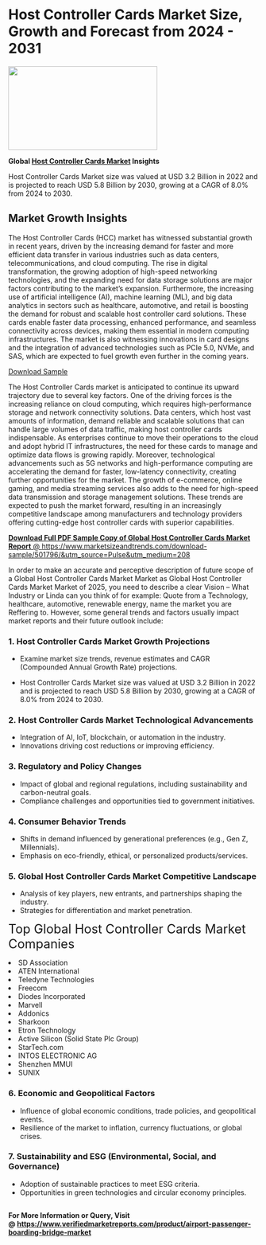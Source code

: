 <H1>Host Controller Cards Market Size, Growth and Forecast from 2024 - 2031</H1><img class="aligncenter size-medium wp-image-584254" src="https://thirdeyenews.in/wp-content/uploads/2024/09/Global-Market-Research-300x168.jpeg" alt="" width="300" height="168" /><p><strong>Global&nbsp;<a href="https://www.marketsizeandtrends.com/download-sample/501796/&amp;utm_source=Pulse&amp;utm_medium=208">Host Controller Cards Market</a> Insights</strong></p><p>Host Controller Cards Market size was valued at USD 3.2 Billion in 2022 and is projected to reach USD 5.8 Billion by 2030, growing at a CAGR of 8.0% from 2024 to 2030.</p><p><h2>Market Growth Insights</h2> <p>The Host Controller Cards (HCC) market has witnessed substantial growth in recent years, driven by the increasing demand for faster and more efficient data transfer in various industries such as data centers, telecommunications, and cloud computing. The rise in digital transformation, the growing adoption of high-speed networking technologies, and the expanding need for data storage solutions are major factors contributing to the market’s expansion. Furthermore, the increasing use of artificial intelligence (AI), machine learning (ML), and big data analytics in sectors such as healthcare, automotive, and retail is boosting the demand for robust and scalable host controller card solutions. These cards enable faster data processing, enhanced performance, and seamless connectivity across devices, making them essential in modern computing infrastructures. The market is also witnessing innovations in card designs and the integration of advanced technologies such as PCIe 5.0, NVMe, and SAS, which are expected to fuel growth even further in the coming years.</p> <p><a href="#">Download Sample</a></p> <p>The Host Controller Cards market is anticipated to continue its upward trajectory due to several key factors. One of the driving forces is the increasing reliance on cloud computing, which requires high-performance storage and network connectivity solutions. Data centers, which host vast amounts of information, demand reliable and scalable solutions that can handle large volumes of data traffic, making host controller cards indispensable. As enterprises continue to move their operations to the cloud and adopt hybrid IT infrastructures, the need for these cards to manage and optimize data flows is growing rapidly. Moreover, technological advancements such as 5G networks and high-performance computing are accelerating the demand for faster, low-latency connectivity, creating further opportunities for the market. The growth of e-commerce, online gaming, and media streaming services also adds to the need for high-speed data transmission and storage management solutions. These trends are expected to push the market forward, resulting in an increasingly competitive landscape among manufacturers and technology providers offering cutting-edge host controller cards with superior capabilities. <p><a href="#"></p><p><span class=""><strong>Download Full PDF Sample Copy of Global Host Controller Cards Market Report</strong> @ <a href="https://www.marketsizeandtrends.com/download-sample/501796/&amp;utm_source=Pulse&amp;utm_medium=208" target="_blank">https://www.marketsizeandtrends.com/download-sample/501796/&amp;utm_source=Pulse&amp;utm_medium=208</a></span></p><p>In order to make an accurate and perceptive description of future scope of a Global&nbsp;Host Controller Cards Market Market as Global&nbsp;Host Controller Cards Market Market of 2025, you need to describe a clear Vision &ndash; What Industry or Linda can you think of for example: Quote from a Technology, healthcare, automotive, renewable energy, name the market you are Reffering to. However, some general trends and factors usually impact market reports and their future outlook include:</p><h3>1.&nbsp;<strong>Host Controller Cards Market Growth Projections</strong></h3><ul><li>Examine market size trends, revenue estimates and CAGR (Compounded Annual Growth Rate) projections.</li><li><p>Host Controller Cards Market size was valued at USD 3.2 Billion in 2022 and is projected to reach USD 5.8 Billion by 2030, growing at a CAGR of 8.0% from 2024 to 2030.</p></li></ul><h3>2.&nbsp;<strong>Host Controller Cards Market Technological Advancements</strong></h3><ul><li>Integration of AI, IoT, blockchain, or automation in the industry.</li><li>Innovations driving cost reductions or improving efficiency.</li></ul><h3>3.&nbsp;<strong>Regulatory and Policy Changes</strong></h3><ul><li>Impact of global and regional regulations, including sustainability and carbon-neutral goals.</li><li>Compliance challenges and opportunities tied to government initiatives.</li></ul><h3>4.&nbsp;<strong>Consumer Behavior Trends</strong></h3><ul><li>Shifts in demand influenced by generational preferences (e.g., Gen Z, Millennials).</li><li>Emphasis on eco-friendly, ethical, or personalized products/services.</li></ul><h3>5.&nbsp;<strong>Global Host Controller Cards Market Competitive Landscape</strong></h3><ul><li>Analysis of key players, new entrants, and partnerships shaping the industry.</li><li>Strategies for differentiation and market penetration.</li></ul><p data-pm-slice="1 1 []"><span style="color: inherit; font-family: inherit; font-size: 25px;">Top Global Host Controller Cards Market Companies</span></p><div class="" data-test-id=""><p><li>SD Association</li><li> ATEN International</li><li> Teledyne Technologies</li><li> Freecom</li><li> Diodes Incorporated</li><li> Marvell</li><li> Addonics</li><li> Sharkoon</li><li> Etron Technology</li><li> Active Silicon (Solid State Plc Group)</li><li> StarTech.com</li><li> INTOS ELECTRONIC AG</li><li> Shenzhen MMUI</li><li> SUNIX</li></p></div><h3>6.&nbsp;<strong>Economic and Geopolitical Factors</strong></h3><ul><li>Influence of global economic conditions, trade policies, and geopolitical events.</li><li>Resilience of the market to inflation, currency fluctuations, or global crises.</li></ul><h3>7.&nbsp;<strong>Sustainability and ESG (Environmental, Social, and Governance)</strong></h3><ul><li>Adoption of sustainable practices to meet ESG criteria.</li><li>Opportunities in green technologies and circular economy principles.</li></ul><h2><strong style="font-size: 14px;">For More Information or Query, Visit @&nbsp;</strong><a style="background-color: #ffffff; font-size: 14px;" href="https://www.marketsizeandtrends.com/report/host-controller-cards-market/" target="_blank">https://www.verifiedmarketreports.com/product/airport-passenger-boarding-bridge-market</a></h2>
